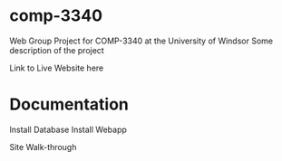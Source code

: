 # comp-3340
Web Group Project for COMP-3340 at the University of Windsor
Some description of the project

Link to Live Website here

# Documentation

Install Database
Install Webapp

Site Walk-through